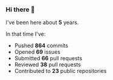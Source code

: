 ### Hi there 👋

I've been here about **5** years.

In that time I've:

- Pushed **864** commits
- Opened **69** issues
- Submitted **66** pull requests
- Reviewed **38** pull requests
- Contributed to **23** public repositories
